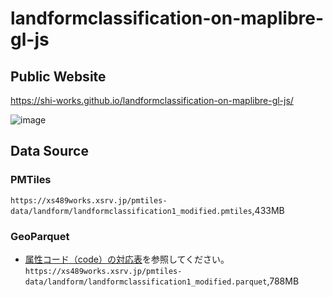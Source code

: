 # landformclassification-on-maplibre-gl-js
## Public Website
https://shi-works.github.io/landformclassification-on-maplibre-gl-js/

![image](https://github.com/shi-works/landformclassification-on-maplibre-gl-js/assets/71203808/6f25f0ca-4571-4afb-8360-f4544ff7b46f)

## Data Source
### PMTiles
`https://xs489works.xsrv.jp/pmtiles-data/landform/landformclassification1_modified.pmtiles`,433MB  
### GeoParquet
- [属性コード（code）の対応表](https://www.gsi.go.jp/bousaichiri/bousaichiri41017.html)を参照してください。  
`https://xs489works.xsrv.jp/pmtiles-data/landform/landformclassification1_modified.parquet`,788MB
